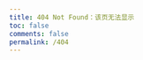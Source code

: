 ```yaml
---
title: 404 Not Found：该页无法显示
toc: false
comments: false
permalink: /404
---
```

<script type="text/javascript" src="//www.qq.com/404/search_children.js" charset="utf-8" homePageUrl="<%- config.url %>" homePageName="回到我的主页"></script>
